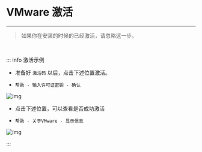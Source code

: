 # VMware 激活

---


> 如果你在安装的时候的已经激活，请忽略这一步。  

<br>

::: info  激活示例

- 准备好 `激活码` 以后，点击下述位置激活。  

-  `帮助 - 输入许可证密钥 - 确认`

![img](/notesPic/202401272005.png)

- 点击下述位置，可以查看是否成功激活  

- `帮助 - 关于VMware - 显示信息`

![img](/notesPic/202401272008.png)

:::